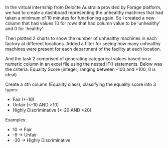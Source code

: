 In the virtual internship from Deloitte Australia provided by Forage platform, we had to create a dashboard representing the unhealthy machines that had taken a minimum of 10 minutes for functioning again. So I created a new column that had values 10 for rows that had column value to be 'unhealthy' and 0 for 'healthy'. 

Then plotted 2 charts to show the number of unhealthy machines in each factory at different locations. Added a filter for seeing how many unhealthy machines were present for each department of the facility at each location.

And the task 2 comprised of generating categorical values based on a numeric column in an excel file using the nested IF() statements.
Below was the criteria: 
Equality Score (integer; ranging between -100 and +100; 0 is ideal)

Create a 4th column (Equality class), classifying the equality score into 3 types:
- Fair (+-10)
- Unfair (<-10 AND >10)
- Highly Discriminative (<-20 AND >20)

Examples:
 - 10 → Fair
 - -9 → Unfair
 - -30 → Highly Discriminative
